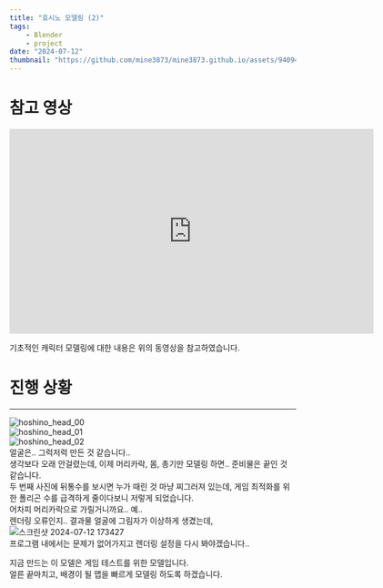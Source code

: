 ```yaml
---
title: "호시노 모델링 (2)"
tags:
    - Blender
    - project
date: "2024-07-12"
thumbnail: "https://github.com/mine3873/mine3873.github.io/assets/94094712/717f21e1-a79c-42a3-a5b2-c0fbfb4cf3ce"
---
```

# 참고 영상
<iframe width="640" height="360" src="https://www.youtube.com/embed/6xuWKIplo7Q" title="[Blender Tutorial] 서브컬처 캐릭터 헤드 모델링 기초 튜토리얼/Anime Character head Modeling /VTUBER/VR Chat/[블렌더 강의]" frameborder="0" allow="accelerometer; autoplay; clipboard-write; encrypted-media; gyroscope; picture-in-picture; web-share" referrerpolicy="strict-origin-when-cross-origin" allowfullscreen></iframe>   

기초적인 캐릭터 모델링에 대한 내용은 위의 동영상을 참고하였습니다. 

# 진행 상황
---
![hoshino_head_00](https://github.com/user-attachments/assets/46a27a5f-a2a6-4566-8041-7e6129aa8031)  
![hoshino_head_01](https://github.com/user-attachments/assets/6b91baba-89fe-44a5-b113-a5f706e5d8ac)  
![hoshino_head_02](https://github.com/user-attachments/assets/89eb18af-ccad-4f30-86df-500e72757b27)  
얼굴은.. 그럭저럭 만든 것 같습니다..  
생각보다 오래 안걸렸는데, 이제 머리카락, 몸, 총기만 모델링 하면.. 준비물은 끝인 것 같습니다.  
두 번째 사진에 뒤통수를 보시면 누가 때린 것 마냥 찌그러져 있는데, 게임 최적화를 위한 폴리곤 수를 급격하게 줄이다보니 저렇게 되었습니다.  
어차피 머리카락으로 가릴거니까요.. 예..  
렌더링 오류인지.. 결과물 얼굴에 그림자가 이상하게 생겼는데,   
![스크린샷 2024-07-12 173427](https://github.com/user-attachments/assets/86414b68-beda-40a9-b9c4-70155dfbd5ef)  
프로그램 내에서는 문제가 없어가지고 렌더링 설정을 다시 봐야겠습니다..  

지금 만드는 이 모델은 게임 테스트를 위한 모델입니다.  
얼른 끝마치고, 배경이 될 맵을 빠르게 모델링 하도록 하겠습니다.  
